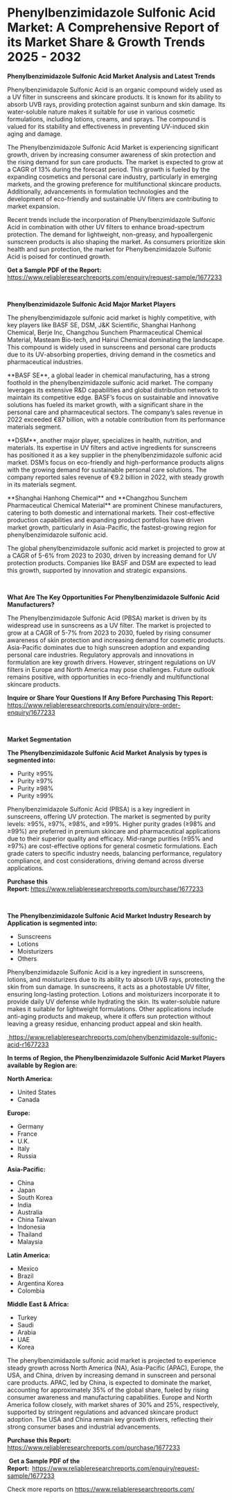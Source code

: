 <p><h1>Phenylbenzimidazole Sulfonic Acid Market: A Comprehensive Report of its Market Share & Growth Trends 2025 - 2032</h1></p><p><strong>Phenylbenzimidazole Sulfonic Acid Market Analysis and Latest Trends</strong></p>
<p><p>Phenylbenzimidazole Sulfonic Acid is an organic compound widely used as a UV filter in sunscreens and skincare products. It is known for its ability to absorb UVB rays, providing protection against sunburn and skin damage. Its water-soluble nature makes it suitable for use in various cosmetic formulations, including lotions, creams, and sprays. The compound is valued for its stability and effectiveness in preventing UV-induced skin aging and damage.</p><p>The Phenylbenzimidazole Sulfonic Acid Market is experiencing significant growth, driven by increasing consumer awareness of skin protection and the rising demand for sun care products. The market is expected to grow at a CAGR of 13% during the forecast period. This growth is fueled by the expanding cosmetics and personal care industry, particularly in emerging markets, and the growing preference for multifunctional skincare products. Additionally, advancements in formulation technologies and the development of eco-friendly and sustainable UV filters are contributing to market expansion.</p><p>Recent trends include the incorporation of Phenylbenzimidazole Sulfonic Acid in combination with other UV filters to enhance broad-spectrum protection. The demand for lightweight, non-greasy, and hypoallergenic sunscreen products is also shaping the market. As consumers prioritize skin health and sun protection, the market for Phenylbenzimidazole Sulfonic Acid is poised for continued growth.</p></p>
<p><strong>Get a Sample PDF of the Report:&nbsp;</strong> <a href="https://www.reliableresearchreports.com/enquiry/request-sample/1677233?utm_campaign=2229&utm_medium=2&utm_source=Github&utm_content=ia&utm_term=27012025&utm_id=phenylbenzimidazole-sulfonic-acid">https://www.reliableresearchreports.com/enquiry/request-sample/1677233</a></p>
<p>&nbsp;</p>
<p><strong>Phenylbenzimidazole Sulfonic Acid Major Market Players</strong></p>
<p><p>The phenylbenzimidazole sulfonic acid market is highly competitive, with key players like BASF SE, DSM, J&K Scientific, Shanghai Hanhong Chemical, Berje Inc, Changzhou Sunchem Pharmaceutical Chemical Material, Masteam Bio-tech, and Hairui Chemical dominating the landscape. This compound is widely used in sunscreens and personal care products due to its UV-absorbing properties, driving demand in the cosmetics and pharmaceutical industries.</p><p>**BASF SE**, a global leader in chemical manufacturing, has a strong foothold in the phenylbenzimidazole sulfonic acid market. The company leverages its extensive R&D capabilities and global distribution network to maintain its competitive edge. BASF’s focus on sustainable and innovative solutions has fueled its market growth, with a significant share in the personal care and pharmaceutical sectors. The company’s sales revenue in 2022 exceeded €87 billion, with a notable contribution from its performance materials segment.</p><p>**DSM**, another major player, specializes in health, nutrition, and materials. Its expertise in UV filters and active ingredients for sunscreens has positioned it as a key supplier in the phenylbenzimidazole sulfonic acid market. DSM’s focus on eco-friendly and high-performance products aligns with the growing demand for sustainable personal care solutions. The company reported sales revenue of €9.2 billion in 2022, with steady growth in its materials segment.</p><p>**Shanghai Hanhong Chemical** and **Changzhou Sunchem Pharmaceutical Chemical Material** are prominent Chinese manufacturers, catering to both domestic and international markets. Their cost-effective production capabilities and expanding product portfolios have driven market growth, particularly in Asia-Pacific, the fastest-growing region for phenylbenzimidazole sulfonic acid.</p><p>The global phenylbenzimidazole sulfonic acid market is projected to grow at a CAGR of 5-6% from 2023 to 2030, driven by increasing demand for UV protection products. Companies like BASF and DSM are expected to lead this growth, supported by innovation and strategic expansions.</p></p>
<p>&nbsp;</p>
<p><strong>What Are The Key Opportunities For Phenylbenzimidazole Sulfonic Acid Manufacturers?</strong></p>
<p><p>The Phenylbenzimidazole Sulfonic Acid (PBSA) market is driven by its widespread use in sunscreens as a UV filter. The market is projected to grow at a CAGR of 5-7% from 2023 to 2030, fueled by rising consumer awareness of skin protection and increasing demand for cosmetic products. Asia-Pacific dominates due to high sunscreen adoption and expanding personal care industries. Regulatory approvals and innovations in formulation are key growth drivers. However, stringent regulations on UV filters in Europe and North America may pose challenges. Future outlook remains positive, with opportunities in eco-friendly and multifunctional skincare products.</p></p>
<p><strong>Inquire or Share Your Questions If Any Before Purchasing This Report:</strong> <a href="https://www.reliableresearchreports.com/enquiry/pre-order-enquiry/1677233?utm_campaign=2229&utm_medium=2&utm_source=Github&utm_content=ia&utm_term=27012025&utm_id=phenylbenzimidazole-sulfonic-acid">https://www.reliableresearchreports.com/enquiry/pre-order-enquiry/1677233</a></p>
<p>&nbsp;</p>
<p><strong>Market Segmentation</strong></p>
<p><strong>The Phenylbenzimidazole Sulfonic Acid Market Analysis by types is segmented into:</strong></p>
<p><ul><li>Purity ≥95%</li><li>Purity ≥97%</li><li>Purity ≥98%</li><li>Purity ≥99%</li></ul></p>
<p><p>Phenylbenzimidazole Sulfonic Acid (PBSA) is a key ingredient in sunscreens, offering UV protection. The market is segmented by purity levels: ≥95%, ≥97%, ≥98%, and ≥99%. Higher purity grades (≥98% and ≥99%) are preferred in premium skincare and pharmaceutical applications due to their superior quality and efficacy. Mid-range purities (≥95% and ≥97%) are cost-effective options for general cosmetic formulations. Each grade caters to specific industry needs, balancing performance, regulatory compliance, and cost considerations, driving demand across diverse applications.</p></p>
<p><strong>Purchase this Report:&nbsp;</strong><a href="https://www.reliableresearchreports.com/purchase/1677233?utm_campaign=2229&utm_medium=2&utm_source=Github&utm_content=ia&utm_term=27012025&utm_id=phenylbenzimidazole-sulfonic-acid">https://www.reliableresearchreports.com/purchase/1677233</a></p>
<p>&nbsp;</p>
<p><strong>The Phenylbenzimidazole Sulfonic Acid Market Industry Research by Application is segmented into:</strong></p>
<p><ul><li>Sunscreens</li><li>Lotions</li><li>Moisturizers</li><li>Others</li></ul></p>
<p><p>Phenylbenzimidazole Sulfonic Acid is a key ingredient in sunscreens, lotions, and moisturizers due to its ability to absorb UVB rays, protecting the skin from sun damage. In sunscreens, it acts as a photostable UV filter, ensuring long-lasting protection. Lotions and moisturizers incorporate it to provide daily UV defense while hydrating the skin. Its water-soluble nature makes it suitable for lightweight formulations. Other applications include anti-aging products and makeup, where it offers sun protection without leaving a greasy residue, enhancing product appeal and skin health.</p></p>
<p><a href="https://www.reliableresearchreports.com/phenylbenzimidazole-sulfonic-acid-r1677233?utm_campaign=2229&utm_medium=2&utm_source=Github&utm_content=ia&utm_term=27012025&utm_id=phenylbenzimidazole-sulfonic-acid">&nbsp;https://www.reliableresearchreports.com/phenylbenzimidazole-sulfonic-acid-r1677233</a></p>
<p><strong>In terms of Region, the Phenylbenzimidazole Sulfonic Acid Market Players available by Region are:</strong></p>
<p>
    <p> <strong> North America: </strong>
        <ul>
            <li>United States</li>
            <li>Canada</li>
        </ul>
        </p> 
    <p> <strong> Europe: </strong>
        <ul>
            <li>Germany</li>
            <li>France</li>
            <li>U.K.</li>
            <li>Italy</li>
            <li>Russia</li>
        </ul>
        </p> 
    <p> <strong> Asia-Pacific: </strong>
        <ul>
            <li>China</li>
            <li>Japan</li>
            <li>South Korea</li>
            <li>India</li>
            <li>Australia</li>
            <li>China Taiwan</li>
            <li>Indonesia</li>
            <li>Thailand</li>
            <li>Malaysia</li>
        </ul>
        </p> 
    <p> <strong> Latin America: </strong>
        <ul>
            <li>Mexico</li>
            <li>Brazil</li>
            <li>Argentina Korea</li>
            <li>Colombia</li>
        </ul>
        </p> 
    <p> <strong> Middle East & Africa: </strong>
        <ul>
            <li>Turkey</li>
            <li>Saudi</li>
            <li>Arabia</li>
            <li>UAE</li>
            <li>Korea</li>
        </ul>
    </p>
    </p>
<p><p>The phenylbenzimidazole sulfonic acid market is projected to experience steady growth across North America (NA), Asia-Pacific (APAC), Europe, the USA, and China, driven by increasing demand in sunscreen and personal care products. APAC, led by China, is expected to dominate the market, accounting for approximately 35% of the global share, fueled by rising consumer awareness and manufacturing capabilities. Europe and North America follow closely, with market shares of 30% and 25%, respectively, supported by stringent regulations and advanced skincare product adoption. The USA and China remain key growth drivers, reflecting their strong consumer bases and industrial advancements.</p></p>
<p><strong>Purchase this Report: </strong><a href="https://www.reliableresearchreports.com/purchase/1677233?utm_campaign=2229&utm_medium=2&utm_source=Github&utm_content=ia&utm_term=27012025&utm_id=phenylbenzimidazole-sulfonic-acid">https://www.reliableresearchreports.com/purchase/1677233</a></p>
<p>&nbsp;<strong>Get a Sample PDF of the Report:&nbsp;&nbsp;</strong><a href="https://www.reliableresearchreports.com/enquiry/request-sample/1677233?utm_campaign=2229&utm_medium=2&utm_source=Github&utm_content=ia&utm_term=27012025&utm_id=phenylbenzimidazole-sulfonic-acid">https://www.reliableresearchreports.com/enquiry/request-sample/1677233</a></p>
<p><strong></strong></p>
<p>Check more reports on <a href="https://www.reliableresearchreports.com/?utm_campaign=2229&utm_medium=2&utm_source=Github&utm_content=ia&utm_term=27012025&utm_id=phenylbenzimidazole-sulfonic-acid">https://www.reliableresearchreports.com/</a></p>